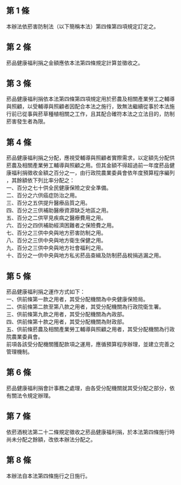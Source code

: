 第 1 條
-------
本辦法依菸害防制法（以下簡稱本法）第四條第四項規定訂定之。

第 2 條
-------
菸品健康福利捐之金額應依本法第四條規定計算並徵收之。

第 3 條
-------
菸品健康福利捐依本法第四條第四項規定用於菸農及相關產業勞工之輔導  
與照顧，以受輔導與照顧者因配合本法之施行，致無法繼續從事於本法施  
行前已從事與菸草種植相關之工作，且其配合確符本法之立法目的，防制  
菸害發生者為限。

第 4 條
-------
菸品健康福利捐之分配，應視受輔導與照顧者實際需求，以定額先分配供  
菸農及相關產業勞工輔導與照顧之用。但其金額不得超過前一年度菸品健  
康福利捐徵收金額之百分之一，由行政院農業委員會依年度預算程序編列  
，其餘額依下列比率分配之：  
一、百分之七十供全民健康保險之安全準備。  
二、百分之六供癌症防治之用。  
三、百分之五供提升醫療品質之用。  
四、百分之三供補助醫療資源缺乏地區之用。  
五、百分之二供罕見疾病之醫療費用之用。  
六、百分之四供補助經濟困難者之保險費之用。  
七、百分之三供中央與地方菸害防制之用。  
八、百分之三供中央與地方衛生保健之用。  
九、百分之三供中央與地方社會福利之用。  
十、百分之一供中央與地方私劣菸品查緝及防制菸品稅捐逃漏之用。

第 5 條
-------
菸品健康福利捐之運作方式如下：  
一、供前條第一款之用者，其受分配機關為中央健康保險局。  
二、供前條第二款至第八款之用者，其受分配機關為行政院衛生署。  
三、供前條第九款之用者，其受分配機關為內政部。  
四、供前條第十款之用者，其受分配機關為財政部。  
五、供前條菸農及相關產業勞工輔導與照顧之用者，其受分配機關為行政  
    院農業委員會。  
前項各該受分配機關獲配款項之運用，應循預算程序辦理，並建立完善之  
管理機制。

第 6 條
-------
菸品健康福利捐會計事務之處理，由各受分配機關就其受分配之部分，依  
有關法令規定辦理。

第 7 條
-------
依菸酒稅法第二十二條規定徵收之菸品健康福利捐，於本法第四條施行時  
尚未分配之餘額，改依本辦法分配之。

第 8 條
-------
本辦法自本法第四條施行之日施行。


